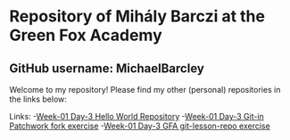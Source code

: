 ﻿# Repository of Mihály Barczi at the Green Fox Academy
## GitHub username: MichaelBarcley

Welcome to my repository! Please find my other (personal) repositories in the links below:

Links:
-[Week-01 Day-3 Hello World Repository](https://github.com/MichaelBarcley/hello-world)
-[Week-01 Day-3 Git-in Patchwork fork exercise](https://github.com/MichaelBarcley/patchwork)
-[Week-01 Day-3 GFA git-lesson-repo exercise](https://github.com/MichaelBarcley/git-lesson-repository)
